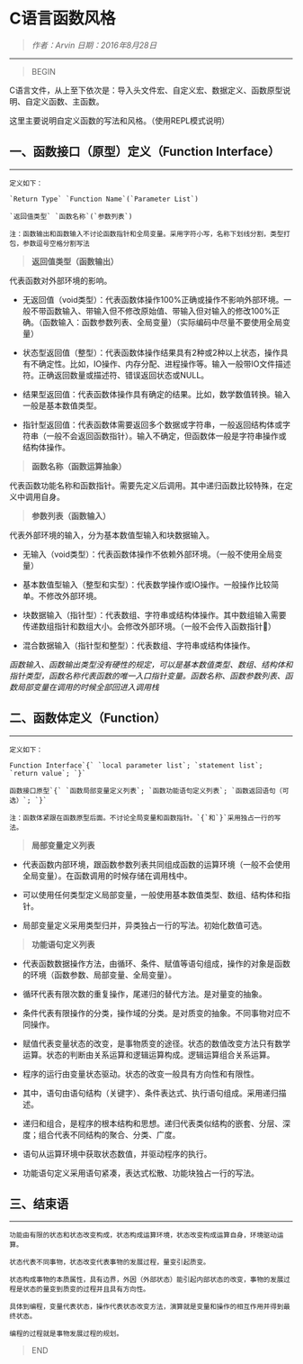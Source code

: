 # C语言函数风格

>*作者：Arvin 日期：2016年8月28日*

-----------------------------------

>BEGIN

C语言文件，从上至下依次是：导入头文件宏、自定义宏、数据定义、函数原型说明、自定义函数、主函数。

这里主要说明自定义函数的写法和风格。（使用REPL模式说明）

## 一、函数接口（原型）定义（Function Interface）
--------------------------------------------------
    定义如下：
    
    `Return Type` `Function Name`(`Parameter List`)
    
    `返回值类型` `函数名称`(`参数列表`)
    
    注：函数输出和函数输入不讨论函数指针和全局变量。采用字符小写，名称下划线分割，类型打包，参数逗号空格分割写法

> **返回值类型（函数输出）**

代表函数对外部环境的影响。

* 无返回值（void类型）：代表函数体操作100%正确或操作不影响外部环境。一般不带函数输入、带输入但不修改原始值、带输入但对输入的修改100%正确。（函数输入：函数参数列表、全局变量）（实际编码中尽量不要使用全局变量）

* 状态型返回值（整型）：代表函数体操作结果具有2种或2种以上状态，操作具有不确定性。比如，IO操作、内存分配、进程操作等。输入一般带IO文件描述符。正确返回数量或描述符、错误返回状态或NULL。

* 结果型返回值：代表函数体操作具有确定的结果。比如，数学数值转换。输入一般是基本数值类型。

* 指针型返回值：代表函数体需要返回多个数据或字符串，一般返回结构体或字符串（一般不会返回函数指针）。输入不确定，但函数体一般是字符串操作或结构体操作。

> **函数名称（函数运算抽象）**

代表函数功能名称和函数指针。需要先定义后调用。其中递归函数比较特殊，在定义中调用自身。

> **参数列表（函数输入）**

代表外部环境的输入，分为基本数值型输入和块数据输入。

* 无输入（void类型）：代表函数体操作不依赖外部环境。（一般不使用全局变量）

* 基本数值型输入（整型和实型）：代表数学操作或IO操作。一般操作比较简单。不修改外部环境。

* 块数据输入（指针型）：代表数组、字符串或结构体操作。其中数组输入需要传递数组指针和数组大小。会修改外部环境。（一般不会传入函数指针）

* 混合数据输入（指针型和整型）：代表数组、字符串或结构体操作。

*函数输入、函数输出类型没有硬性的规定，可以是基本数值类型、数组、结构体和指针类型，函数名称代表函数的唯一入口指针变量。函数名称、函数参数列表、函数局部变量在调用的时候全部回进入调用栈*

## 二、函数体定义（Function）
--------------------------------------------------
    定义如下：

    Function Interface`{` `local parameter list`; `statement list`; `return value`; `}` 
    
    函数接口原型`{` `函数局部变量定义列表`; `函数功能语句定义列表`; `函数返回语句（可选）`; `}` 

    注：函数体紧跟在函数原型后面。不讨论全局变量和函数指针。`{`和`}`采用独占一行的写法。

> **局部变量定义列表**

* 代表函数内部环境，跟函数参数列表共同组成函数的运算环境（一般不会使用全局变量）。在函数调用的时候存储在调用栈中。

* 可以使用任何类型定义局部变量，一般使用基本数值类型、数组、结构体和指针。

* 局部变量定义采用类型归并，异类独占一行的写法。初始化数值可选。

> **功能语句定义列表**

* 代表函数数据操作方法，由循环、条件、赋值等语句组成，操作的对象是函数的环境（函数参数、局部变量、全局变量）。

* 循环代表有限次数的重复操作，尾递归的替代方法。是对量变的抽象。

* 条件代表有限操作的分类，操作域的分类。是对质变的抽象。不同事物对应不同操作。

* 赋值代表变量状态的改变，是事物质变的途径。状态的数值改变方法只有数学运算。状态的判断由关系运算和逻辑运算构成。逻辑运算组合关系运算。

* 程序的运行由变量状态驱动。状态的改变一般具有方向性和有限性。

* 其中，语句由语句结构（关键字）、条件表达式、执行语句组成。采用递归描述。

* 递归和组合，是程序的根本结构和思想。递归代表类似结构的嵌套、分层、深度；组合代表不同结构的聚合、分类、广度。

* 语句从运算环境中获取状态数值，并驱动程序的执行。

* 功能语句定义采用语句紧凑，表达式松散、功能块独占一行的写法。

## 三、结束语
--------------------------------------------------
    功能由有限的状态和状态改变构成，状态构成运算环境，状态改变构成运算自身，环境驱动运算。
    
    状态代表不同事物，状态改变代表事物的发展过程，量变引起质变。
    
    状态构成事物的本质属性，具有边界，外因（外部状态）能引起内部状态的改变，事物的发展过程是状态的量变到质变的过程并且具有方向性。
    
    具体到编程，变量代表状态，操作代表状态改变方法，演算就是变量和操作的相互作用并得到最终状态。
    
    编程的过程就是事物发展过程的规划。

>END